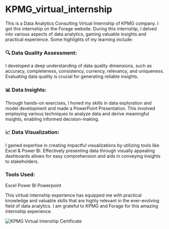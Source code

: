 # KPMG_virtual_internship
This is a Data Analytics Consulting Virtual Internship of KPMG company. I got this internship on the Forage website.
During this internship, I delved into various aspects of data analytics, gaining valuable insights and practical experience. Some highlights of my learning include: 

### 🔍 Data Quality Assessment: 
I developed a deep understanding of data quality dimensions, such as accuracy, completeness, consistency, currency, relevancy, and uniqueness. Evaluating data quality is crucial for generating reliable insights.

### 📊 Data Insights: 
Through hands-on exercises, I honed my skills in data exploration and model development and made a PowerPoint Presentation. This involved employing various techniques to analyze data and derive meaningful insights, enabling informed decision-making.

### 📈 Data Visualization: 
I gained expertise in creating impactful visualizations by utilizing tools like Excel & Power BI. Effectively presenting data through visually appealing dashboards allows for easy comprehension and aids in conveying insights to stakeholders.

### Tools Used:
Excel
Power BI
Powerpoint

This virtual internship experience has equipped me with practical knowledge and valuable skills that are highly relevant in the ever-evolving field of data analytics. I am grateful to KPMG and Forage for this amazing internship experience. 

![KPMG Virtual Intenship Certificate](https://github.com/Aayush2k23/KPMG_virtual_internship/assets/131526402/ad77d6f1-ac4b-4cf5-a8a5-f120554ad989)

